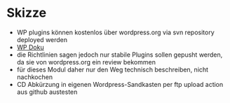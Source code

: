 # Skizze
* WP plugins können kostenlos über wordpress.org via svn repository deployed werden
* [WP Doku](https://developer.wordpress.org/plugins/wordpress-org/how-to-use-subversion/)
* die Richtlinien sagen jedoch nur stabile Plugins sollen gepusht werden, da sie von wordpress.org ein review bekommen
* für dieses Modul daher nur den Weg technisch beschreiben, nicht nachkochen
* CD Abkürzung in eigenen Wordpress-Sandkasten per ftp upload action aus github austesten
